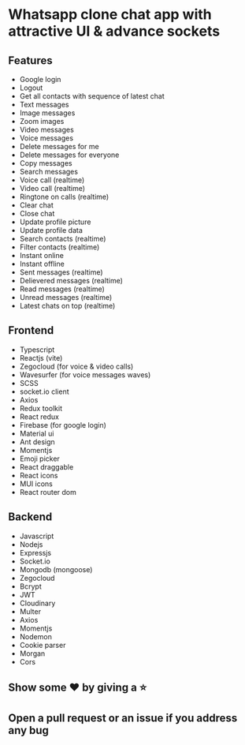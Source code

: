 # Whatsapp clone chat app with attractive UI & advance sockets

## Features

- Google login
- Logout
- Get all contacts with sequence of latest chat
- Text messages
- Image messages
- Zoom images
- Video messages
- Voice messages
- Delete messages for me
- Delete messages for everyone
- Copy messages
- Search messages
- Voice call (realtime)
- Video call (realtime)
- Ringtone on calls (realtime)
- Clear chat
- Close chat
- Update profile picture
- Update profile data
- Search contacts (realtime)
- Filter contacts (realtime)
- Instant online
- Instant offline
- Sent messages (realtime)
- Delievered messages (realtime)
- Read messages (realtime)
- Unread messages (realtime)
- Latest chats on top (realtime)

## Frontend

- Typescript
- Reactjs (vite)
- Zegocloud (for voice & video calls)
- Wavesurfer (for voice messages waves)
- SCSS
- socket.io client
- Axios
- Redux toolkit
- React redux
- Firebase (for google login)
- Material ui
- Ant design
- Momentjs
- Emoji picker
- React draggable
- React icons
- MUI icons
- React router dom

## Backend

- Javascript
- Nodejs
- Expressjs
- Socket.io
- Mongodb (mongoose)
- Zegocloud
- Bcrypt
- JWT
- Cloudinary
- Multer
- Axios
- Momentjs
- Nodemon
- Cookie parser
- Morgan
- Cors

## Show some ❤️ by giving a ⭐
## Open a pull request or an issue if you address any bug